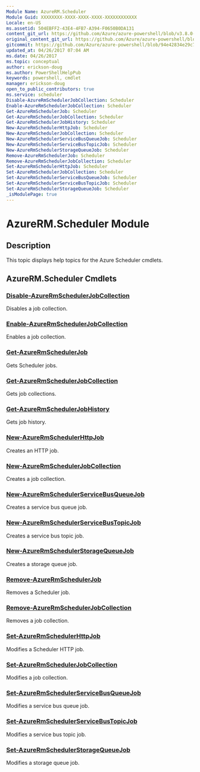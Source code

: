 ```yaml
---
Module Name: AzureRM.Scheduler
Module Guid: XXXXXXXX-XXXX-XXXX-XXXX-XXXXXXXXXXXX
Locale: en-US
ms.assetid: 504EBFF2-43E4-4FB7-A394-F0650B0DA131
content_git_url: https://github.com/Azure/azure-powershell/blob/v3.8.0-April2017/src/ResourceManager/Scheduler/Commands.Scheduler/help/AzureRM.Scheduler.md
original_content_git_url: https://github.com/Azure/azure-powershell/blob/v3.8.0-April2017/src/ResourceManager/Scheduler/Commands.Scheduler/help/AzureRM.Scheduler.md
gitcommit: https://github.com/Azure/azure-powershell/blob/94e42834e29c78cafba9e3f1e99e14af92561036
updated_at: 04/26/2017 07:04 AM
ms.date: 04/26/2017
ms.topic: conceptual
author: erickson-doug
ms.author: PowerShellHelpPub
keywords: powershell, cmdlet
manager: erickson-doug
open_to_public_contributors: true
ms.service: scheduler
Disable-AzureRmSchedulerJobCollection: Scheduler
Enable-AzureRmSchedulerJobCollection: Scheduler
Get-AzureRmSchedulerJob: Scheduler
Get-AzureRmSchedulerJobCollection: Scheduler
Get-AzureRmSchedulerJobHistory: Scheduler
New-AzureRmSchedulerHttpJob: Scheduler
New-AzureRmSchedulerJobCollection: Scheduler
New-AzureRmSchedulerServiceBusQueueJob: Scheduler
New-AzureRmSchedulerServiceBusTopicJob: Scheduler
New-AzureRmSchedulerStorageQueueJob: Scheduler
Remove-AzureRmSchedulerJob: Scheduler
Remove-AzureRmSchedulerJobCollection: Scheduler
Set-AzureRmSchedulerHttpJob: Scheduler
Set-AzureRmSchedulerJobCollection: Scheduler
Set-AzureRmSchedulerServiceBusQueueJob: Scheduler
Set-AzureRmSchedulerServiceBusTopicJob: Scheduler
Set-AzureRmSchedulerStorageQueueJob: Scheduler
_isModulePage: true
---
```


# AzureRM.Scheduler Module
## Description
This topic displays help topics for the Azure Scheduler cmdlets.

## AzureRM.Scheduler Cmdlets
### [Disable-AzureRmSchedulerJobCollection](Disable-AzureRmSchedulerJobCollection.md)
Disables a job collection.

### [Enable-AzureRmSchedulerJobCollection](Enable-AzureRmSchedulerJobCollection.md)
Enables a job collection.

### [Get-AzureRmSchedulerJob](Get-AzureRmSchedulerJob.md)
Gets Scheduler jobs.

### [Get-AzureRmSchedulerJobCollection](Get-AzureRmSchedulerJobCollection.md)
Gets job collections.

### [Get-AzureRmSchedulerJobHistory](Get-AzureRmSchedulerJobHistory.md)
Gets job history.

### [New-AzureRmSchedulerHttpJob](New-AzureRmSchedulerHttpJob.md)
Creates an HTTP job.

### [New-AzureRmSchedulerJobCollection](New-AzureRmSchedulerJobCollection.md)
Creates a job collection.

### [New-AzureRmSchedulerServiceBusQueueJob](New-AzureRmSchedulerServiceBusQueueJob.md)
Creates a service bus queue job.

### [New-AzureRmSchedulerServiceBusTopicJob](New-AzureRmSchedulerServiceBusTopicJob.md)
Creates a service bus topic job.

### [New-AzureRmSchedulerStorageQueueJob](New-AzureRmSchedulerStorageQueueJob.md)
Creates a storage queue job.

### [Remove-AzureRmSchedulerJob](Remove-AzureRmSchedulerJob.md)
Removes a Scheduler job.

### [Remove-AzureRmSchedulerJobCollection](Remove-AzureRmSchedulerJobCollection.md)
Removes a job collection.

### [Set-AzureRmSchedulerHttpJob](Set-AzureRmSchedulerHttpJob.md)
Modifies a Scheduler HTTP job.

### [Set-AzureRmSchedulerJobCollection](Set-AzureRmSchedulerJobCollection.md)
Modifies a job collection.

### [Set-AzureRmSchedulerServiceBusQueueJob](Set-AzureRmSchedulerServiceBusQueueJob.md)
Modifies a service bus queue job.

### [Set-AzureRmSchedulerServiceBusTopicJob](Set-AzureRmSchedulerServiceBusTopicJob.md)
Modifies a service bus topic job.

### [Set-AzureRmSchedulerStorageQueueJob](Set-AzureRmSchedulerStorageQueueJob.md)
Modifies a storage queue job.

